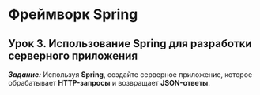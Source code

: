 # Фреймворк Spring
## Урок 3. Использование Spring для разработки серверного приложения

***Задание:*** Используя **Spring**, создайте серверное приложение, которое обрабатывает **HTTP-запросы** и возвращает **JSON-ответы**.